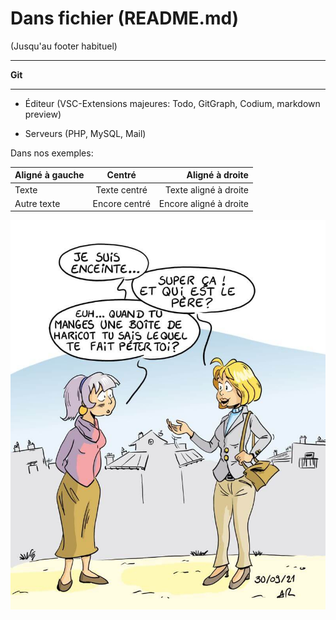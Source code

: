 # Dans fichier (README.md)

(Jusqu'au footer habituel)

---

**Git**

--- 

- Éditeur (VSC-Extensions majeures: Todo, GitGraph, Codium, markdown preview)

- Serveurs (PHP, MySQL, Mail)

Dans nos exemples:

| Aligné à gauche |    Centré     |        Aligné à droite |
|:----------------|:-------------:|-----------------------:|
| Texte           | Texte centré  |  Texte aligné à droite |
| Autre texte     | Encore centré | Encore aligné à droite |

![Qu'apporte un haricot...?](haricot.jpg)

<!-- ![Qu'apporte un haricot...?](./assets/haricot.jpg) -->
